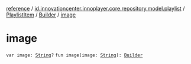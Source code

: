 [reference](../../../index.md) / [id.innovationcenter.innoplayer.core.repository.model.playlist](../../index.md) / [PlaylistItem](../index.md) / [Builder](index.md) / [image](./image.md)

# image

`var image: `[`String`](https://kotlinlang.org/api/latest/jvm/stdlib/kotlin/-string/index.html)`?`
`fun image(image: `[`String`](https://kotlinlang.org/api/latest/jvm/stdlib/kotlin/-string/index.html)`): `[`Builder`](index.md)
